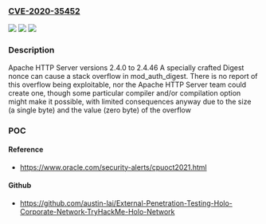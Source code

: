 ### [CVE-2020-35452](https://cve.mitre.org/cgi-bin/cvename.cgi?name=CVE-2020-35452)
![](https://img.shields.io/static/v1?label=Product&message=Apache%20HTTP%20Server&color=blue)
![](https://img.shields.io/static/v1?label=Version&message=2.4%3D%202.4.46%20&color=brighgreen)
![](https://img.shields.io/static/v1?label=Vulnerability&message=mod_auth_digest%20possible%20stack%20overflow%20by%20one%20nul%20byte&color=brighgreen)

### Description

Apache HTTP Server versions 2.4.0 to 2.4.46 A specially crafted Digest nonce can cause a stack overflow in mod_auth_digest. There is no report of this overflow being exploitable, nor the Apache HTTP Server team could create one, though some particular compiler and/or compilation option might make it possible, with limited consequences anyway due to the size (a single byte) and the value (zero byte) of the overflow

### POC

#### Reference
- https://www.oracle.com/security-alerts/cpuoct2021.html

#### Github
- https://github.com/austin-lai/External-Penetration-Testing-Holo-Corporate-Network-TryHackMe-Holo-Network

